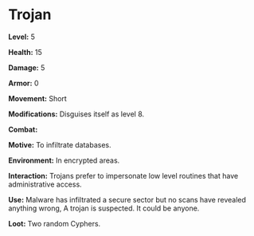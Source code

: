 # Trojan

**Level:** 5

**Health:** 15

**Damage:** 5

**Armor:** 0

**Movement:** Short

**Modifications:** Disguises itself as level 8.

**Combat:**

**Motive:** To infiltrate databases.

**Environment:** In encrypted areas.

**Interaction:** Trojans prefer to impersonate low level routines that have administrative access.

**Use:** Malware has infiltrated a secure sector but no scans have revealed anything wrong, A trojan is suspected.  It could be anyone.

**Loot:** Two random Cyphers.